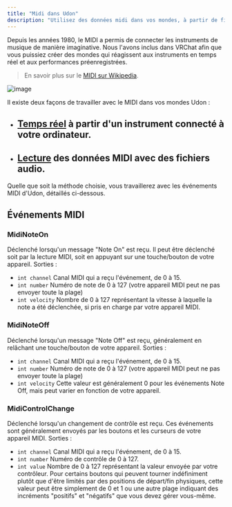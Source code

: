 ```yaml
---
title: "Midi dans Udon"
description: "Utilisez des données midi dans vos mondes, à partir de fichiers midi ou en temps réel"
---
```


Depuis les années 1980, le MIDI a permis de connecter les instruments de musique de manière imaginative. Nous l'avons inclus dans VRChat afin que vous puissiez créer des mondes qui réagissent aux instruments en temps réel et aux performances préenregistrées.

>En savoir plus sur le [MIDI sur Wikipedia](https://fr.wikipedia.org/wiki/MIDI).

![image](/img/worlds/index-215557268-2d85f551-8fff-4990-a95a-c8a2d412d6a2.png)

Il existe deux façons de travailler avec le MIDI dans vos mondes Udon :
- ## [Temps réel](./realtime-midi) à partir d'un instrument connecté à votre ordinateur.
- ## [Lecture](./midi-playback) des données MIDI avec des fichiers audio.

Quelle que soit la méthode choisie, vous travaillerez avec les événements MIDI d'Udon, détaillés ci-dessous.

## Événements MIDI

### MidiNoteOn
Déclenché lorsqu'un message "Note On" est reçu. Il peut être déclenché soit par la lecture MIDI, soit en appuyant sur une touche/bouton de votre appareil.
Sorties :
* `int channel` Canal MIDI qui a reçu l'événement, de 0 à 15.
* `int number` Numéro de note de 0 à 127 (votre appareil MIDI peut ne pas envoyer toute la plage)
* `int velocity` Nombre de 0 à 127 représentant la vitesse à laquelle la note a été déclenchée, si pris en charge par votre appareil MIDI.

### MidiNoteOff
Déclenché lorsqu'un message "Note Off" est reçu, généralement en relâchant une touche/bouton de votre appareil.
Sorties :
* `int channel` Canal MIDI qui a reçu l'événement, de 0 à 15.
* `int number` Numéro de note de 0 à 127 (votre appareil MIDI peut ne pas envoyer toute la plage)
* `int velocity` Cette valeur est généralement 0 pour les événements Note Off, mais peut varier en fonction de votre appareil.

### MidiControlChange
Déclenché lorsqu'un changement de contrôle est reçu. Ces événements sont généralement envoyés par les boutons et les curseurs de votre appareil MIDI.
Sorties :
* `int channel` Canal MIDI qui a reçu l'événement, de 0 à 15.
* `int number` Numéro de contrôle de 0 à 127.
* `int value` Nombre de 0 à 127 représentant la valeur envoyée par votre contrôleur. Pour certains boutons qui peuvent tourner indéfiniment plutôt que d'être limités par des positions de départ/fin physiques, cette valeur peut être simplement de 0 et 1 ou une autre plage indiquant des incréments "positifs" et "négatifs" que vous devez gérer vous-même.